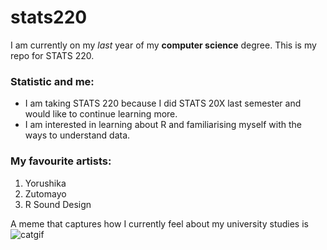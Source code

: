 # stats220

I am currently on my *last* year of my **computer science** degree. This is my repo for STATS 220. 

### Statistic and me:

- I am taking STATS 220 because I did STATS 20X last semester and would like to continue learning more.
- I am interested in learning about R and familiarising myself with the ways to understand data.

### My favourite artists:

1. Yorushika
2. Zutomayo
3. R Sound Design


A meme that captures how I currently feel about my university studies is ![catgif](https://c.tenor.com/oru46iVfRtgAAAAd/tenor.gif)
